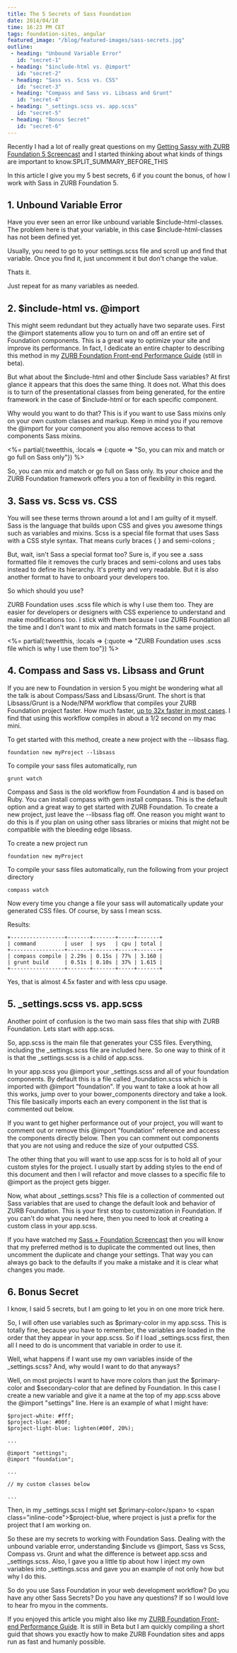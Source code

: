 ```yaml
---
title: The 5 Secrets of Sass Foundation
date: 2014/04/10
time: 16:23 PM CET
tags: foundation-sites, angular
featured_image: "/blog/featured-images/sass-secrets.jpg"
outline:
 - heading: "Unbound Variable Error"
   id: "secret-1"
 - heading: "$include-html vs. @import"
   id: "secret-2"
 - heading: "Sass vs. Scss vs. CSS"
   id: "secret-3"
 - heading: "Compass and Sass vs. Libsass and Grunt"
   id: "secret-4"
 - heading: "_settings.scss vs. app.scss"
   id: "secret-5"
 - heading: "Bonus Secret"
   id: "secret-6"
---
```


Recently I had a lot of really great questions on my [Getting Sassy with ZURB Foundation 5 Screencast](https://www.youtube.com/watch?v=Gx-9cgNlZlQ) and I started thinking about what kinds of things are important to know.SPLIT\_SUMMARY\_BEFORE\_THIS

In this article I give you my 5 best secrets, 6 if you count the bonus, of how I work with Sass in ZURB Foundation 5.

<a name="secret-1"></a>
<h2 data-magellan-destination="secret-1">1. Unbound Variable Error</h2>

Have you ever seen an error like <span class="inline-code">unbound variable $include-html-classes</span>. The problem here is that your variable, in this case $include-html-classes has not been defined yet. 

Usually, you need to go to your settings.scss file and scroll up and find that variable. Once you find it, just uncomment it but don't change the value.

Thats it.

Just repeat for as many variables as needed.

<a name="secret-2"></a>
<h2 data-magellan-destination="secret-2">2. $include-html vs. @import</h2>

This might seem redundant but they actually have two separate uses. First the @import statements allow you to turn on and off an entire set of Foundation components. This is a great way to optimize your site and improve its performance. In fact, I dedicate an entire chapter to describing this method in my [ZURB Foundation Front-end Performance Guide][1] (still in beta).

But what about the $include-html and other $include Sass variables? At first glance it appears that this does the same thing. It does not. What this does is to turn of the presentational classes from being generated, for the entire framework in the case of $include-html or for each specific component.

Why would you want to do that? This is if you want to use Sass mixins only on your own custom classes and markup. Keep in mind you if you remove the @import for your component you also remove access to that components Sass mixins.

<%= partial(:tweetthis, :locals => {:quote => "So, you can mix and match or go full on Sass only"}) %>

So, you can mix and match or go full on Sass only. Its your choice and the ZURB Foundation framework offers you a ton of flexibility in this regard.


<a name="secret-3"></a>
<h2 data-magellan-destination="secret-3">3. Sass vs. Scss vs. CSS</h2>

You will see these terms thrown around a lot and I am guilty of it myself. Sass is the language that builds upon CSS and gives you awesome things such as variables and mixins. Scss is a special file format that uses Sass with a CSS style syntax. That means curly braces { } and semi-colons ;

But, wait, isn't Sass a special format too? Sure is, if you see a .sass formatted file it removes the curly braces and semi-colons and uses tabs instead to define its hierarchy. It's pretty and very readable. But it is also another format to have to onboard your developers too. 

So which should you use?

ZURB Foundation uses .scss file which is why I use them too. They are easier for developers or designers with CSS experience to understand and make modifications too. I stick with them because I use ZURB Foundation all the time and I don't want to mix and match formats in the same project.

<%= partial(:tweetthis, :locals => {:quote => "ZURB Foundation uses .scss file which is why I use them too"}) %>


<a name="secret-4"></a>
<h2 data-magellan-destination="secret-4">4. Compass and Sass vs. Libsass and Grunt</h2>

If you are new to Foundation in version 5 you might be wondering what all the talk is about Compass/Sass and Libsass/Grunt.  The short is that Libsass/Grunt is a Node/NPM workflow that compiles your ZURB Foundation project faster. How much faster, [up to 32x faster in most cases][2].  I find that using this workflow compiles in about a 1/2 second on my mac mini.


To get started with this method, create a new project with the --libsass flag.

    foundation new myProject --libsass

To compile your sass files automatically, run

    grunt watch

Compass and Sass is the old workflow from Foundation 4 and is based on Ruby. You can install compass with <span class="inline-code">gem install compass</span>. This is the default option and a great way to get started with ZURB Foundation. To create a new project, just leave the --libsass flag off. One reason you might want to do this is if you plan on using other sass libraries or mixins that might not be compatible with the bleeding edge libsass.

To create a new project run

    foundation new myProject

To compile your sass files automatically, run the following from your project directory

    compass watch

Now every time you change a file your sass will automatically update your generated CSS files. Of course, by sass I mean scss.

Results:

    +-----------------+-------+-------+-----+-------+
    | command         | user  | sys   | cpu | total |
    +-----------------+-------+-------+-----+-------+
    | compass compile | 2.29s | 0.15s | 77% | 3.160 |
    | grunt build     | 0.51s | 0.10s | 37% | 1.615 |
    +-----------------+-------+-------+-----+-------+

Yes, that is almost 4.5x faster and with less cpu usage.


<a name="secret-5"></a>
<h2 data-magellan-destination="secret-5">5. _settings.scss vs. app.scss</h2>

Another point of confusion is the two main sass files that ship with ZURB Foundation. Lets start with app.scss.

So, app.scss is the main file that generates your CSS files. Everything, including the \_settings.scss file are included here. So one way to think of it is that the \_settings.scss is a child of app.scss.

In your app.scss you @import your \_settings.scss and all of your foundation components. By default this is a file called \_foundation.scss which is imported with <span class="inline-code">@import "foundation"</span>. If you want to take a look at how all this works, jump over to your bower\_components directory and take a look. This file basically imports each an every component in the list that is commented out below.

If you want to get higher performance out of your project, you will want to comment out or remove this <span class="inline-code">@import "foundation"</span> reference and access the components directly below. Then you can comment out components that you are not using and reduce the size of your outputted CSS.

The other thing that you will want to use app.scss for is to hold all of your custom styles for the project. I usually start by adding styles to the end of this document and then I will refactor and move classes to a specific file to @import as the project gets bigger. 

Now, what about \_settings.scss? This file is a collection of commented out Sass variables that are used to change the default look and behavior of ZURB Foundation. This is your first stop to customization in Foundation. If you can't do what you need here, then you need to look at creating a custom class in your app.scss.

If you have watched my [Sass + Foundation Screencast][3] then you will know that my preferred method is to duplicate the commented out lines, then uncomment the duplicate and change your settings. That way you can always go back to the defaults if you make a mistake and it is clear what changes you made. 

<a name="secret-6"></a>
<h2 data-magellan-destination="secret-6">6. Bonus Secret</h2>

I know, I said 5 secrets, but I am going to let you in on one more trick here. 

So, I will often use variables such as $primary-color in my app.scss. This is totally fine, because you have to remember, the variables are loaded in the order that they appear in your app.scss. So if I load \_settings.scss first, then all I need to do is uncomment that variable in order to use it.

Well, what happens if I want use my own variables inside of the \_settings.scss? And, why would I want to do that anyways?

Well, on most projects I want to have more colors than just the $primary-color and $secondary-color that are defined by Foundation. In this case I create a new variable and give it a name at the top of my app.scss above the @import "settings" line. Here is an example of what I might have:

    $project-white: #fff;
    $project-blue: #00f;
    $project-light-blue: lighten(#00f, 20%);

    ...
    
    @import "settings";
    @import "foundation";
    
    ...
    
    // my custom classes below
    
    ...

Then, in my \_settings.scss I might set <span class="inline-code">$primary-color</span> to <span class="inline-code">$project-blue</span>, where project is just a prefix for the project that I am working on. 

So these are my secrets to working with Foundation Sass. Dealing with the unbound variable error, understanding $include vs @import, Sass vs Scss, Compass vs. Grunt and what the difference is betweet app.scss and \_settings.scss. Also, I gave you a little tip about how I inject my own variables into \_settings.scss and gave you an example of not only how but why I do this.

So do you use Sass Foundation in your web development workflow? Do you have any other Sass Secrets? Do you have any questions? If so I would love to hear fro myou in the comments.

If you enjoyed this article you might also like my [ZURB Foundation Front-end Performance Guide][4]. It is still in Beta but I am quickly compiling a short guid that shows you exactly how to make ZURB Foundation sites and apps run as fast and humanly possible.



[1]:  https://leanpub.com/zurb-foundation-performance-guide
[2]:  /blog/compass-sass-vs-sassc-for-zurb-foundation-4
[3]:  https://www.youtube.com/watch?v=Gx-9cgNlZlQ
[4]:  https://leanpub.com/zurb-foundation-performance-guide